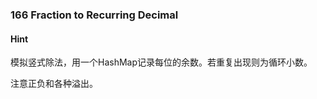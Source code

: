 ### 166 Fraction to Recurring Decimal

#### Hint

模拟竖式除法，用一个HashMap记录每位的余数。若重复出现则为循环小数。

注意正负和各种溢出。

